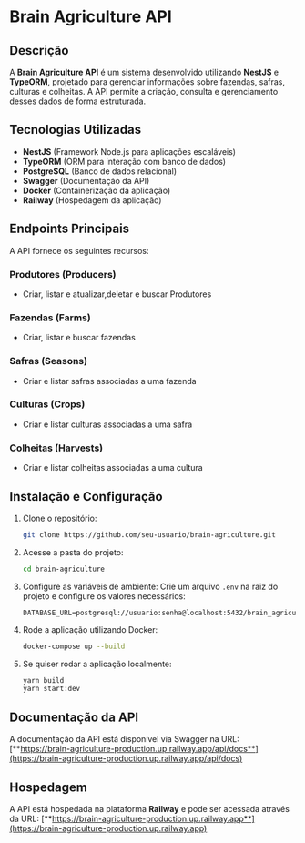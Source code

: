 # Brain Agriculture API

## Descrição
A **Brain Agriculture API** é um sistema desenvolvido utilizando **NestJS** e **TypeORM**, projetado para gerenciar informações sobre fazendas, safras, culturas e colheitas. A API permite a criação, consulta e gerenciamento desses dados de forma estruturada.

## Tecnologias Utilizadas
- **NestJS** (Framework Node.js para aplicações escaláveis)
- **TypeORM** (ORM para interação com banco de dados)
- **PostgreSQL** (Banco de dados relacional)
- **Swagger** (Documentação da API)
- **Docker** (Containerização da aplicação)
- **Railway** (Hospedagem da aplicação)

## Endpoints Principais
A API fornece os seguintes recursos:

### **Produtores (Producers)**
- Criar, listar e atualizar,deletar e buscar Produtores

### **Fazendas (Farms)**
- Criar, listar e buscar fazendas

### **Safras (Seasons)**
- Criar e listar safras associadas a uma fazenda

### **Culturas (Crops)**
- Criar e listar culturas associadas a uma safra

### **Colheitas (Harvests)**
- Criar e listar colheitas associadas a uma cultura

## Instalação e Configuração
1. Clone o repositório:
   ```sh
   git clone https://github.com/seu-usuario/brain-agriculture.git
   ```
2. Acesse a pasta do projeto:
   ```sh
   cd brain-agriculture
   ```
3. Configure as variáveis de ambiente:
   Crie um arquivo `.env` na raiz do projeto e configure os valores necessários:
   ```env
   DATABASE_URL=postgresql://usuario:senha@localhost:5432/brain_agriculture
   ```
4. Rode a aplicação utilizando Docker:
   ```sh
   docker-compose up --build
   ```

5. Se quiser rodar a aplicação localmente:
   ```sh
   yarn build
   yarn start:dev
   ```

## Documentação da API
A documentação da API está disponível via Swagger na URL:
[**https://brain-agriculture-production.up.railway.app/api/docs**](https://brain-agriculture-production.up.railway.app/api/docs)

## Hospedagem
A API está hospedada na plataforma **Railway** e pode ser acessada através da URL:
[**https://brain-agriculture-production.up.railway.app**](https://brain-agriculture-production.up.railway.app)

